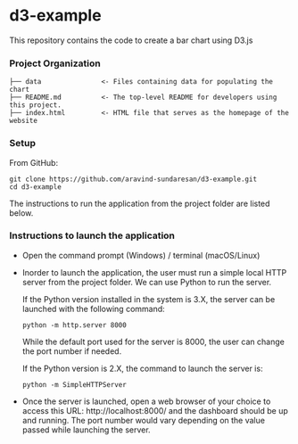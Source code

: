 # d3-example
This repository contains the code to create a bar chart using D3.js

### Project Organization
```nohighlight
├── data               <- Files containing data for populating the chart
├── README.md          <- The top-level README for developers using this project.
├── index.html         <- HTML file that serves as the homepage of the website
```

### Setup

From GitHub:
```
git clone https://github.com/aravind-sundaresan/d3-example.git
cd d3-example
```

The instructions to run the application from the project folder are listed below.

### Instructions to launch the application

- Open the command prompt (Windows) / terminal (macOS/Linux)

- Inorder to launch the application, the user must run a simple local HTTP server from the project folder. We can use Python 
to run the server. 

  If the Python version installed in the system is 3.X, the server can be launched with the following command:
  ```
  python -m http.server 8000
  ```
  While the default port used for the server is 8000, the user can change the port number if needed.

  If the Python version is 2.X, the command to launch the server is:
  ```
  python -m SimpleHTTPServer
  ```

- Once the server is launched, open a web browser of your choice to access this URL: http://localhost:8000/ and the dashboard should be up and running. The port number would vary depending on the value passed while launching the server.
